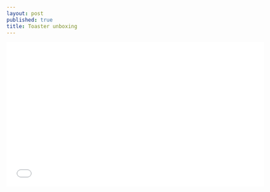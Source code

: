 ```yaml
---
layout: post
published: true
title: Toaster unboxing
---
```


<iframe width="600" height="337.5" src="//www.youtube.com/embed/SUD5R2lBxyY" frameborder="0" allowfullscreen> </iframe>